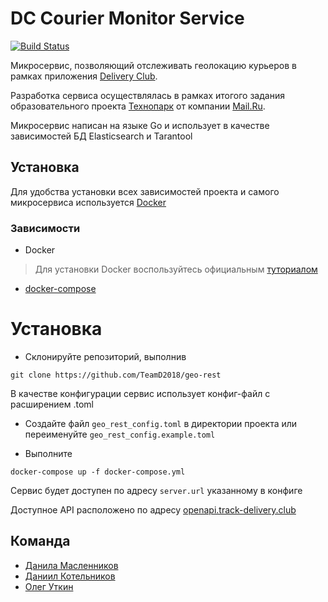 # DC Courier Monitor Service
[![Build Status](https://travis-ci.com/TeamD2018/geo-rest.svg?branch=suite_test)](https://travis-ci.com/TeamD2018/geo-rest)

Микросервис, позволяющий отслеживать геолокацию курьеров в рамках приложения [Delivery Club](https://www.delivery-club.ru).

Разработка сервиса осуществлялась в рамках итогого задания образовательного проекта [Технопарк](https://park.mail.ru/) от компании [Mail.Ru](https://mail.ru).

Микросервис написан на языке Go и использует в качестве зависимостей БД Elasticsearch и Tarantool

## Установка

Для удобства установки всех зависимостей проекта и самого микросервиса используется [Docker](https://www.docker.com)

### Зависимости

* Docker
> Для установки Docker воспользуйтесь официальным [туториалом](https://docs.docker.com/install/linux/docker-ce/centos/)
* [docker-compose](https://docs.docker.com/compose/install/#install-compose)

# Установка

* Склонируйте репозиторий, выполнив

```
git clone https://github.com/TeamD2018/geo-rest
```


В качестве конфигурации сервис использует конфиг-файл с расширением .toml

* Создайте файл `geo_rest_config.toml` в директории проекта или переименуйте `geo_rest_config.example.toml`

* Выполните

```
docker-compose up -f docker-compose.yml
```

Сервис будет доступен по адресу `server.url` указанному в конфиге

Доступное API расположено по адресу [openapi.track-delivery.club](http://openapi.track-delivery.club/)

## Команда

* [Данила Масленников](https://github.com/Dnnd)
* [Даниил Котельников](https://github.com/zwirec)
* [Олег Уткин](https://github.com/oleggator)
